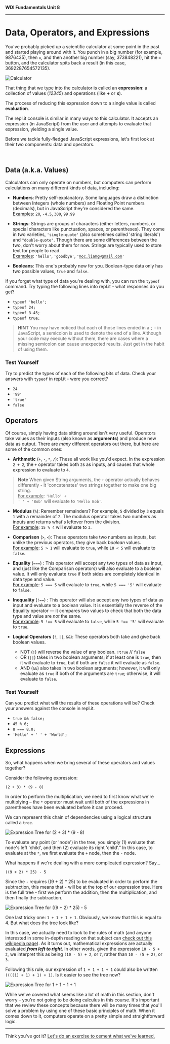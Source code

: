 **WDI Fundamentals Unit 8**

---

# Data, Operators, and Expressions

You've probably picked up a scientific calculator at some point in the past and
started playing around with it. You punch in a big number (for example, 9876435),
then `x`, and then another big number (say, 373848221), hit the `=` button, and
the calculator spits back a result (in this case, 3692287654572135).

![Calculator](../assets/chapter3/calculator.png)

That thing that we type into the calculator is called an **expression**: a
collection of values (*12345*) and operations (like **+** or **x**).

The process of reducing this expression down to a single value is called **evaluation**.

The repl.it console is similar in many ways to this calculator. It accepts an
expression (in JavaScript) from the user and attempts to evaluate that expression,
yielding a single value.

Before we tackle fully-fledged JavaScript expressions, let's first look at their
two components: data and operators.

<br>

## Data (a.k.a. Values)
Calculators can only operate on numbers, but computers can perform calculations
on many different kinds of data, including:

* **Numbers**: Pretty self-explanatory. Some languages draw a distinction between Integers (whole numbers) and Floating Point numbers (decimals), but in JavaScript they're considered the same.<br>
<u>Examples</u>: `20`, `-4.5`, `300`, `99.99`

* **Strings**: Strings are groups of characters (either letters, numbers, or special characters like punctuation, spaces, or parentheses). They come in two varieties, <code>'single-quote'</code> (also sometimes called 'string literals') and <code>"double-quote"</code>. Though there are some differences between the two, don't worry about them for now. Strings are typically used to store text for people to read.<br><u>Examples</u>: <code>'hello'</code>, <code>'goodbye'</code>, <code>'moc.liamg@gmail.com'</code>

* **Booleans**: This one's probably new for you. Boolean-type data only has two
possible values, `true` and `false`.

If you forget what type of data you're dealing with, you can run the `typeof`
command. Try typing the following lines into repl.it - what responses do you get?

* <code>typeof 'hello';</code>
* <code>typeof 24;</code>
* <code>typeof 3.45;</code>
* <code>typeof true;</code>

> **HINT**  You may have noticed that each of those lines ended in a `;` - in
> JavaScript, a semicolon is used to denote the end of a line. Although your code
> may execute without them, there are cases where a missing semicolon can cause
> unexpected results. Just get in the habit of using them.

### Test Yourself
Try to predict the types of each of the following bits of data. Check your answers
with `typeof` in repl.it - were you correct?

* <code>24</code>
* <code>'99'</code>
* <code>'true'</code>
* <code>false</code>


## Operators
Of course, simply having data sitting around isn't very useful. Operators take
values as their inputs (also known as **arguments**) and produce new data as output.
There are *many* different operators out there, but here are some of the common ones:

* **Arithmetic** (`+`, `-`, `*`, `/`): These all work like you'd expect. In the expression `2 + 2`, the `+` operator takes both `2`s as inputs, and causes that whole expression to evaluate to `4`.

>**Note** When given String arguments, the `+` operator actually behaves
differently - it 'concatenates' two strings together to make one big string.
<br><u>For example</u>: <code>'Hello' + ' ' + 'Bob'</code> will evaluate to <code>'Hello Bob'</code>.

* **Modulus** (`%`): Remember remainders? For example, `5` divided by `3` equals `1` with a remainder of `2`. The modulus operator takes two numbers as inputs and returns what's leftover from the division.
<br><u>For example</u>: `15 % 4` will evaluate to `3`.

* **Comparison** (<code>></code>, <code><</code>): These operators take two numbers as inputs, but unlike the previous operators, they give back *boolean* values.
<br><u>For example</u>: <code>5 > 1</code> will evaluate to `true`, while <code>10 < 5</code> will evaluate to `false`.

* **Equality** (`===`) : This operator will accept any two types of data as input, and (just like the Comparison operators) will also evaluate to a boolean value. It will only evaluate `true` if both sides are completely identical in data type and value.
<br><u>For example</u>: <code>5 === 5</code> will evaluate to `true`, while <code>5 === '5'</code> will evaluate to `false`.

* **Inequality** (`!==`) : This operator will also accept any two types of data as input and evaluate to a boolean value. It is essentially the reverse of the Equality operator — it compares two values to check that both the data type and value are *not* the same.
<br><u>For example</u>: <code>5 !== 5</code> will evaluate to `false`, while <code>5 !== '5'</code> will evaluate to `true`.

* **Logical Operators** (`!`, `||`, <code>&&</code>): These operators both take and give back boolean values.
    * NOT (`!`) will reverse the value of any boolean.
        `!true` // `false`
    * OR  (`||`) takes in two boolean arguments; if at least one is `true`, then it will evaluate to `true`, but if both are `false` it will evaluate as `false`.
    * AND (<code>&&</code>) also takes in two boolean arguments; however, it will only evaluate as `true` if both of the arguments are `true`; otherwise, it will evaluate to `false`.

### Test Yourself
Can you predict what will the results of these operations will be? Check your answers against the console in repl.it.
* <code>true && false;</code>
* <code>45 % 6;</code>
* <code>8 === 8.0;</code>
* <code>'Hello' + ' ' + 'World';</code>

## Expressions
So, what happens when we bring several of these operators and values together?

Consider the following expression:

`(2 + 3) * (9 - 8)`

In order to perform the multiplication, we need to first know what we're multiplying – the `*` operator must wait until both of the expressions in parentheses have been evaluated before it can proceed.

We can represent this chain of dependencies using a logical structure called a `tree`.

![Expression Tree for (2 + 3) * (9 - 8)](../assets/chapter3/tree1.png)
<br>

To evaluate any point (or 'node') in the tree, you simply (1) evaluate that node's left 'child', and then (2) evaluate its right 'child'." In this case, to evaluate at the `*`, we first evaluate the `+` node, then the `-` node.

What happens if we're dealing with a more complicated expression? Say...

`((9 + 2) * 25) - 5`

Since the `-` requires ((9 + 2) * 25) to be evaluated in order to perform the subtraction, this means that `-` will be at the top of our expression tree. Here is the full tree - first we perform the addition, then the multiplication, and then finally the subtraction.

![Expression Tree for ((9 + 2) * 25) - 5](../assets/chapter3/tree2.png)
<br>

One last tricky one: `1 + 1 + 1 + 1`. Obviously, we know that this is equal to 4. But what does the tree look like?

In this case, we actually need to look to the rules of math (and anyone interested in some in-depth reading on that subject can [check out this wikipedia page](http://en.wikipedia.org/wiki/Operator_associativity)). As it turns out, mathematical expressions are actually evaluated ***from left to right***. In other words, given the expression `10 - 5 + 2`, we interpret this as being `(10 - 5) + 2`, or `7`, rather than `10 - (5 + 2)`, or `3`.

Following this rule, our expression of `1 + 1 + 1 + 1` could also be written `((((1) + 1) + 1) + 1)`. Is it easier to see the tree now?

![Expression Tree for 1 + 1 + 1 + 1](../assets/chapter3/tree3.png)
<br>

While we've covered what seems like a lot of math in this section, don't worry – you're not going to be doing calculus in this course. It's important that we review these concepts because there will be many times that you'll solve a problem by using one of these basic principles of math. When it comes down to it, computers operate on a pretty simple and straightforward logic.

---

Think you've got it? [Let's do an exercise to cement what we've learned.](05_exercise.md)
